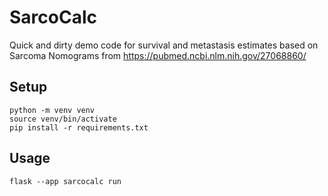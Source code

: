# SarcoCalc

Quick and dirty demo code for survival and metastasis estimates based on
Sarcoma Nomograms from https://pubmed.ncbi.nlm.nih.gov/27068860/

## Setup

```
python -m venv venv
source venv/bin/activate
pip install -r requirements.txt
```

## Usage

```
flask --app sarcocalc run
```
